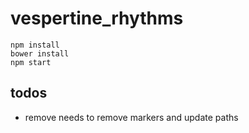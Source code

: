 # vespertine_rhythms

`npm install`  
`bower install`  
`npm start`

## todos  

- remove needs to remove markers and update paths  
